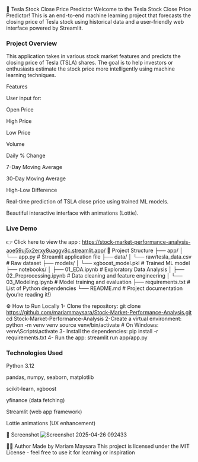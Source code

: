 🚗 Tesla Stock Close Price Predictor
Welcome to the Tesla Stock Close Price Predictor! This is an end-to-end machine learning project that forecasts the closing price of Tesla stock using historical data and a user-friendly web interface powered by Streamlit.

### Project Overview

This application takes in various stock market features and predicts the closing price of Tesla (TSLA) shares. The goal is to help investors or enthusiasts estimate the stock price more intelligently using machine learning techniques.

 Features

User input for:

Open Price

High Price

Low Price

Volume

Daily % Change

7-Day Moving Average

30-Day Moving Average

High-Low Difference

Real-time prediction of TSLA close price using trained ML models.

Beautiful interactive interface with animations (Lottie).

### Live Demo
👉 Click here to view the app : https://stock-market-performance-analysis-aoe59uj5x2erxy8uaggv8c.streamlit.app/
📁 Project Structure
├── app/
│   └── app.py               # Streamlit application file
├── data/
│   └── raw/tesla_data.csv   # Raw dataset
├── models/
│   └── xgboost_model.pkl    # Trained ML model
├── notebooks/
│   ├── 01_EDA.ipynb         # Exploratory Data Analysis
│   ├── 02_Preprocessing.ipynb # Data cleaning and feature engineering
│   └── 03_Modeling.ipynb    # Model training and evaluation
├── requirements.txt         # List of Python dependencies
└── README.md                # Project documentation (you’re reading it!)

⚙️ How to Run Locally
1- Clone the repository:
git clone https://github.com/mariammaysara/Stock-Market-Performance-Analysis.git
cd Stock-Market-Performance-Analysis
2-Create a virtual environment:
python -m venv venv
source venv/bin/activate  # On Windows: venv\Scripts\activate
3- Install the dependencies:
pip install -r requirements.txt
4- Run the app:
streamlit run app/app.py

### Technologies Used

Python 3.12

pandas, numpy, seaborn, matplotlib

scikit-learn, xgboost

yfinance (data fetching)

Streamlit (web app framework)

Lottie animations (UX enhancement)

📸 Screenshot
![Screenshot 2025-04-26 092433](https://github.com/user-attachments/assets/b80787bc-b200-4b3c-8a24-d8fa422fb25d)

🙋‍♀️ Author
Made by Mariam Maysara
This project is licensed under the MIT License - feel free to use it for learning or inspiration


